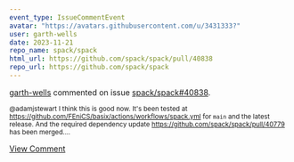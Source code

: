 ```yaml
---
event_type: IssueCommentEvent
avatar: "https://avatars.githubusercontent.com/u/3431333?"
user: garth-wells
date: 2023-11-21
repo_name: spack/spack
html_url: https://github.com/spack/spack/pull/40838
repo_url: https://github.com/spack/spack
---
```


<a href='https://github.com/garth-wells' target='_blank'>garth-wells</a> commented on issue <a href='https://github.com/spack/spack/pull/40838' target='_blank'>spack/spack#40838</a>.

<small>@adamjstewart I think this is good now. It's been tested at https://github.com/FEniCS/basix/actions/workflows/spack.yml for `main` and the latest release. And the required dependency update https://github.com/spack/spack/pull/40779 has been merged....</small>

<a href='https://github.com/spack/spack/pull/40838' target='_blank'>View Comment</a>
